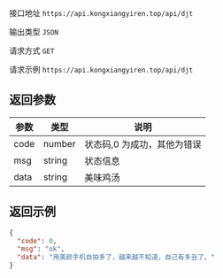 接口地址 `https://api.kongxiangyiren.top/api/djt`

输出类型 `JSON`

请求方式 `GET`

请求示例 `https://api.kongxiangyiren.top/api/djt`

## 返回参数

| 参数 | 类型   | 说明                        |
| ---- | ------ | --------------------------- |
| code | number | 状态码,0 为成功，其他为错误 |
| msg  | string | 状态信息                    |
| data | string | 美味鸡汤                    |

## 返回示例

```json
{
  "code": 0,
  "msg": "ok",
  "data": "用美颜手机自拍多了，越来越不知道，自己有多丑了。"
}
```
